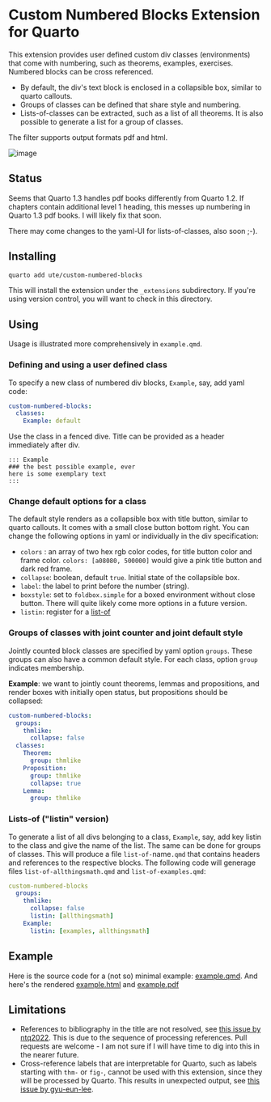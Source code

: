 # Custom Numbered Blocks Extension for Quarto

This extension provides user defined custom div classes (environments) that come with numbering, such as theorems, examples, exercises. Numbered blocks can be cross referenced. 

- By default, the div's text block is enclosed in a collapsible box, similar to quarto callouts.
- Groups of classes can be defined that share style and numbering.
- Lists-of-classes can be extracted, such as a list of all theorems. It is also possible to generate a list for a group of classes.

The filter supports output formats pdf and html.


![image](https://github.com/ute/custom-numbered-blocks/assets/5145859/8b69f761-fcf8-44fe-b2ee-2626f59548c9)

## Status

Seems that Quarto 1.3 handles pdf books differently from Quarto 1.2. If chapters contain additional level 1 heading, this messes up numbering in Quarto 1.3 pdf books. I will likely fix that soon.

There may come changes to the yaml-UI for lists-of-classes, also soon ;-). 


## Installing

```bash
quarto add ute/custom-numbered-blocks
```

This will install the extension under the `_extensions` subdirectory.
If you're using version control, you will want to check in this directory.

## Using

Usage is illustrated more comprehensively in `example.qmd`.

### Defining and using a user defined class
To specify a new class of numbered div blocks, `Example`, say, add yaml code:
```yaml
custom-numbered-blocks:
  classes:
    Example: default
```
Use the class in a fenced dive. Title can be provided as a header immediately after div.
```
::: Example
### the best possible example, ever
here is some exemplary text
:::  
```

### Change default options for a class
The default style renders as a collapsible box with title button, similar to quarto callouts. It comes with a small close button bottom right. You can change the following options in yaml or individually in the div specification:
  - `colors` : an array of two hex rgb color codes, for title button color and frame color. `colors: [a08080, 500000]` would give a pink title button and dark red frame.
  - `collapse`: boolean, default `true`. Initial state of the collapsible box.
  - `label`: the label to print before the number (string).
  - `boxstyle`: set to `foldbox.simple` for a boxed environment without close button. There will quite likely come more options in a future version.
  - `listin`: register for a [list-of](#lists-of-listin-version) 

### Groups of classes with joint counter and joint default style
Jointly counted block classes are specified by yaml option `groups`. These groups can also have a common default style. For each class, option `group` indicates membership. 
 
**Example**: we want to jointly count theorems, lemmas and propositions, and render boxes  with initially open status, but propositions should be collapsed:
```yaml
custom-numbered-blocks:
  groups:
    thmlike:
      collapse: false
  classes:
    Theorem:
      group: thmlike
    Proposition:
      group: thmlike
      collapse: true
    Lemma:
      group: thmlike                  
```

### Lists-of ("listin" version)
To generate a list of all divs belonging to a class, `Example`, say, add key listin to the class and give the name of the list. The same can be done for groups of classes. This will produce a file `list-of-`name`.qmd` that contains headers and references to the respective blocks. The following code will generage files `list-of-allthingsmath.qmd` and `list-of-examples.qmd`:

```yaml
custom-numbered-blocks
  groups:
    thmlike:
      collapse: false
      listin: [allthingsmath]
    Example:
      listin: [examples, allthingsmath] 
```

## Example

Here is the source code for a (not so) minimal example: [example.qmd](https://ute.github.io/custom-numbered-blocks/example.qmd). And here's the rendered [example.html](https://ute.github.io/custom-numbered-blocks/doc/example.html) and [example.pdf](https://ute.github.io/custom-numbered-blocks/doc/example.pdf) 

## Limitations
- References to bibliography in the title are not resolved, see [this issue by ntq2022](https://github.com/ute/custom-numbered-blocks/issues/7). This is due to the sequence of processing references. Pull requests are welcome - I am not sure
  if I will have time to dig into this in the nearer future.
- Cross-reference labels that are interpretable for Quarto, such as labels starting with `thm-` or `fig-`, cannot be used with this extension, since they will be processed by Quarto. This results in unexpected output, see [this issue by gyu-eun-lee](https://github.com/ute/custom-numbered-blocks/issues/8).
  
